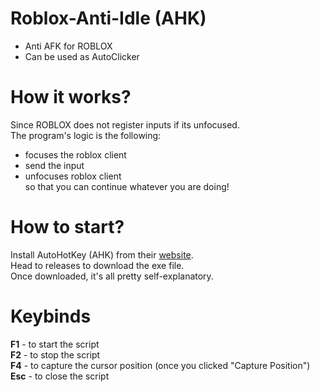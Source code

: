 # Roblox-Anti-Idle (AHK)
- Anti AFK for ROBLOX
- Can be used as AutoClicker  

# How it works?
Since ROBLOX does not register inputs if its unfocused.  
The program's logic is the following:    
- focuses the roblox client
- send the input
- unfocuses roblox client  
so that you can continue whatever you are doing!  

# How to start?
Install AutoHotKey (AHK) from their [website](https://www.autohotkey.com/).  
Head to releases to download the exe file.  
Once downloaded, it's all pretty self-explanatory.  

# Keybinds
**F1** - to start the script  
**F2** - to stop the script  
**F4** - to capture the cursor position (once you clicked "Capture Position")  
**Esc** - to close the script
